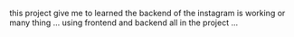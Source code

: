 this project give me to learned the backend of the instagram is working or many thing ...
using frontend and backend all in the project  ...
